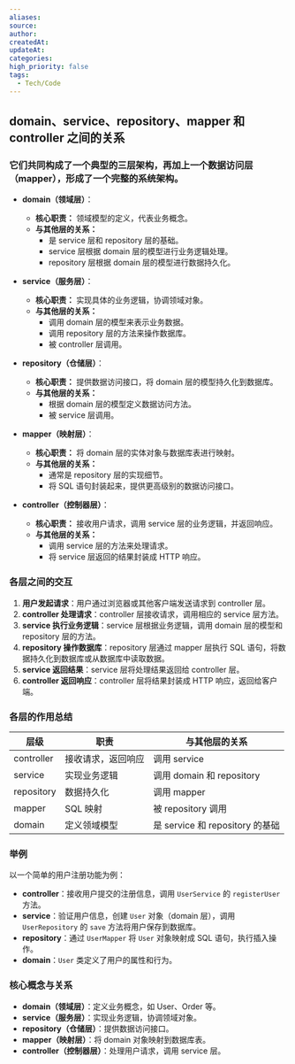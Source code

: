 ```yaml
---
aliases: 
source: 
author: 
createdAt: 
updateAt: 
categories: 
high_priority: false
tags:
  - Tech/Code
---
```

## domain、service、repository、mapper 和 controller 之间的关系

### 它们共同构成了一个典型的三层架构，再加上一个数据访问层（mapper），形成了一个完整的系统架构。

- **domain（领域层）**：
    
    - **核心职责：** 领域模型的定义，代表业务概念。
    - **与其他层的关系：**
        - 是 service 层和 repository 层的基础。
        - service 层根据 domain 层的模型进行业务逻辑处理。
        - repository 层根据 domain 层的模型进行数据持久化。
- **service（服务层）**：
    
    - **核心职责：** 实现具体的业务逻辑，协调领域对象。
    - **与其他层的关系：**
        - 调用 domain 层的模型来表示业务数据。
        - 调用 repository 层的方法来操作数据库。
        - 被 controller 层调用。
- **repository（仓储层）**：
    
    - **核心职责：** 提供数据访问接口，将 domain 层的模型持久化到数据库。
    - **与其他层的关系：**
        - 根据 domain 层的模型定义数据访问方法。
        - 被 service 层调用。
- **mapper（映射层）**：
    
    - **核心职责：** 将 domain 层的实体对象与数据库表进行映射。
    - **与其他层的关系：**
        - 通常是 repository 层的实现细节。
        - 将 SQL 语句封装起来，提供更高级别的数据访问接口。
- **controller（控制器层）**：
    
    - **核心职责：** 接收用户请求，调用 service 层的业务逻辑，并返回响应。
    - **与其他层的关系：**
        - 调用 service 层的方法来处理请求。
        - 将 service 层返回的结果封装成 HTTP 响应。

### 各层之间的交互

1. **用户发起请求**：用户通过浏览器或其他客户端发送请求到 controller 层。
2. **controller 处理请求**：controller 层接收请求，调用相应的 service 层方法。
3. **service 执行业务逻辑**：service 层根据业务逻辑，调用 domain 层的模型和 repository 层的方法。
4. **repository 操作数据库**：repository 层通过 mapper 层执行 SQL 语句，将数据持久化到数据库或从数据库中读取数据。
5. **service 返回结果**：service 层将处理结果返回给 controller 层。
6. **controller 返回响应**：controller 层将结果封装成 HTTP 响应，返回给客户端。

### 各层的作用总结

| 层级         | 职责        | 与其他层的关系                    |
| ---------- | --------- | -------------------------- |
| controller | 接收请求，返回响应 | 调用 service                 |
| service    | 实现业务逻辑    | 调用 domain 和 repository     |
| repository | 数据持久化     | 调用 mapper                  |
| mapper     | SQL 映射    | 被 repository 调用            |
| domain     | 定义领域模型    | 是 service 和 repository 的基础 |

### 举例

以一个简单的用户注册功能为例：

- **controller**：接收用户提交的注册信息，调用 `UserService` 的 `registerUser` 方法。
- **service**：验证用户信息，创建 `User` 对象（domain 层），调用 `UserRepository` 的 `save` 方法将用户保存到数据库。
- **repository**：通过 `UserMapper` 将 `User` 对象映射成 SQL 语句，执行插入操作。
- **domain**：`User` 类定义了用户的属性和行为。



### 核心概念与关系

- **domain（领域层）**：定义业务概念，如 User、Order 等。
- **service（服务层）**：实现业务逻辑，协调领域对象。
- **repository（仓储层）**：提供数据访问接口。
- **mapper（映射层）**：将 domain 对象映射到数据库表。
- **controller（控制器层）**：处理用户请求，调用 service 层。


